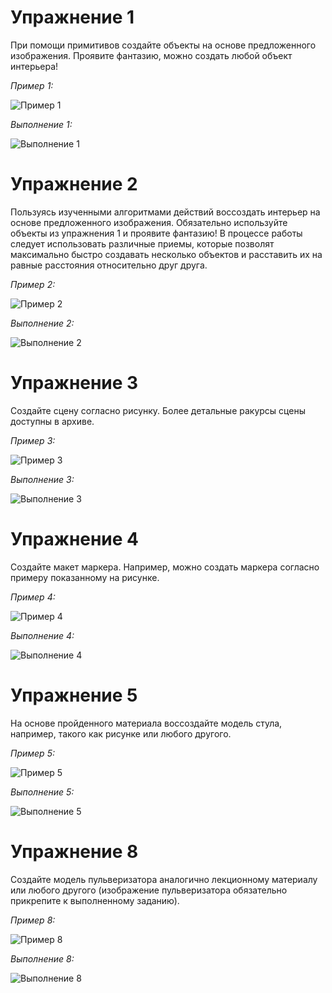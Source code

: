 # Упражнение 1

При помощи примитивов создайте объекты на основе предложенного изображения. Проявите фантазию, можно создать любой объект интерьера! 

*Пример 1:*

![Пример 1](task1/example1.png)

*Выполнение 1:*

![Выполнение 1](task1/result1.png)

# Упражнение 2

Пользуясь изученными алгоритмами действий воссоздать интерьер на основе предложенного изображения. Обязательно используйте объекты из упражнения 1 и проявите фантазию! В процессе работы следует использовать различные приемы, которые позволят максимально быстро создавать несколько объектов и расставить их на равные расстояния относительно друг друга.

*Пример 2:*

![Пример 2](task2/example2.png)

*Выполнение 2:*

![Выполнение 2](task2/result2.png)

# Упражнение 3

Создайте сцену согласно рисунку. Более детальные ракурсы сцены доступны в архиве.

*Пример 3:*

![Пример 3](task3/example3.png)

*Выполнение 3:*

![Выполнение 3](task3/result3.png)

# Упражнение 4

Создайте макет маркера. Например, можно создать маркера согласно примеру показанному на рисунке.

*Пример 4:*

![Пример 4](task4/example4.jpg)

*Выполнение 4:*

![Выполнение 4](task4/result4.png)

# Упражнение 5

На основе пройденного материала воссоздайте модель стула, например, такого как рисунке или любого другого.

*Пример 5:*

![Пример 5](task5/example5.jpg)

*Выполнение 5:*

![Выполнение 5](task5/result5.png)

# Упражнение 8

Создайте модель пульверизатора аналогично лекционному материалу или любого другого (изображение пульверизатора обязательно прикрепите к выполненному заданию).

*Пример 8:*

![Пример 8](task8/example8.png)

*Выполнение 8:*

![Выполнение 8](task8/result8.png)